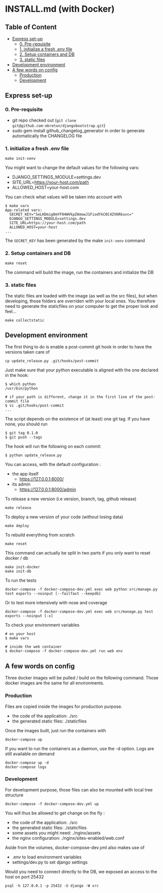 <!-- markdownlint-disable MD034 -->
INSTALL.md (with Docker)
===

Table of Content
---

<!-- TOC -->

- [Express set-up](#express-set-up)
    - [0. Pre-requisite](#0-pre-requisite)
    - [1. initialize a fresh .env file](#1-initialize-a-fresh-env-file)
    - [2. Setup containers and DB](#2-setup-containers-and-db)
    - [3. static files](#3-static-files)
- [Development environment](#development-environment)
- [A few words on config](#a-few-words-on-config)
    - [Production](#production)
    - [Development](#development)

<!-- /TOC -->

## Express set-up

### 0. Pre-requisite

- git repo checked out (`git clone git@github.com:ebreton/djangobootstrap.git`)
- sudo gem install github_changelog_generator in order to generate automatically the CHANGELOG file

### 1. initialize a fresh .env file

    make init-venv

You might want to change the default values for the following vars:

- DJANGO_SETTINGS_MODULE=settings.dev
- SITE_URL=https://your-host.com/path
- ALLOWED_HOST=your-host.com

You can check what values will be taken into account with

    $ make vars
    App-related vars:
      SECRET_KEY="SeLKDmig0mYF04WVkpZ6mowJ1FiodYkC0C4ZV6Rkuvc="
      DJANGO_SETTINGS_MODULE=settings.dev
      SITE_URL=https://your-host.com/path
      ALLOWED_HOST=your-host
    ...

The `SECRET_KEY` has been generated by the make `init-venv` command

### 2. Setup containers and DB

    make reset

The command will build the image, run the containers and initialize the DB

### 3. static files

The static files are loaded with the image (as well as the src files), but when developing, those folders are overriden with your local ones. You therefore need to generate the staticfiles on your computer to get the proper look and feel...

    make collectstatic

## Development environment

The first thing to do is enable a post-commit git hook in order to have the versions taken care of

    cp update_release.py .git/hooks/post-commit

Just make sure that your python executable is aligned with the one declared in the hook:

    $ which python
    /usr/bin/python

    # if your path is different, change it in the first line of the post-commit file
    $ vi .git/hooks/post-commit
    ...

The script depends on the existence of (at least) one git tag. If you have none, you should run

    $ git tag 0.1.0
    $ git push --tags

The hook will run the following on each commit:

    $ python update_release.py

You can access, with the default configuration :

- the app itself
  - https://127.0.0.1:8000/
- its admin
  - https://127.0.0.1:8000/admin

To release a new version (i.e version, branch, tag, github release)

    make release

To deploy a new version of your code (without losing data)

    make deploy

To rebuild everything from scratch

    make reset

This command can actually be split in two parts if you only want to reset docker / db

    make init-docker
    make init-db

To run the tests

    docker-compose -f docker-compose-dev.yml exec web python src/manage.py test exports --noinput [--failfast --keepdb]

Or to test more intensively with nose and coverage

    docker-compose -f docker-compose-dev.yml exec web src/manage.py test exports --noinput [-x]

To check your environment variables

    # on your host
    $ make vars

    # inside the web container
    $ docker-compose -f docker-compose-dev.yml run web env

## A few words on config

Three docker images will be pulled / build on the following command. Those docker images are the same for all environments.

### Production

Files are copied inside the images for production purpose.

- the code of the application: ./src
- the generated static files:  ./staticfiles

Once the images built, just run the containers with

    docker-compose up

If you want to run the containers as a daemon, use the -d option. Logs are still available on demand

    docker-compose up -d
    docker-compose logs

### Development

For development purpose, those files can also be mounted with local tree structure

    docker-compose -f docker-compose-dev.yml up

You will thus be allowed to get change on the fly :

- the code of the application: ./src
- the generated static files:  ./staticfiles
- some assets you might need:  ./nginx/assets
- the nginx configuration:     ./nginx/sites-enabled/web.conf

Aside from the volumes, docker-compose-dev.yml  also makes use of

- .env to load environment variables
- settings/dev.py to set django settings

Would you need to connect directly to the DB, we exposed an access to the host on port 25432

    psql -h 127.0.0.1 -p 25432 -U django -W src
